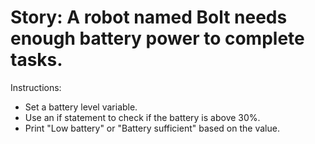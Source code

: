 <h1>Story: A robot named Bolt needs enough battery power to complete tasks.</h1>

Instructions:

* Set a battery level variable.
* Use an if statement to check if the battery is above 30%.
* Print "Low battery" or "Battery sufficient" based on the value.
